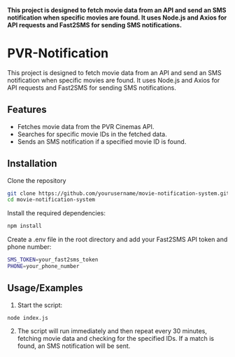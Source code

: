 **This project is designed to fetch movie data from an API and send an SMS notification when specific movies are found. It uses Node.js and Axios for API requests and Fast2SMS for sending SMS notifications.**
# PVR-Notification

This project is designed to fetch movie data from an API and send an SMS notification when specific movies are found. It uses Node.js and Axios for API requests and Fast2SMS for sending SMS notifications.
## Features

- Fetches movie data from the PVR Cinemas API.
- Searches for specific movie IDs in the fetched data.
- Sends an SMS notification if a specified movie ID is found.



## Installation

Clone the repository

```bash
git clone https://github.com/yourusername/movie-notification-system.git
cd movie-notification-system
```
Install the required dependencies:

```bash
npm install
```
Create a .env file in the root directory and add your Fast2SMS API token and phone number:

```bash
SMS_TOKEN=your_fast2sms_token
PHONE=your_phone_number
```





    
## Usage/Examples

1. Start the script:

```
node index.js
```

2. The script will run immediately and then repeat every 30 minutes, fetching movie data and checking for the specified IDs. If a match is found, an SMS notification will be sent.



